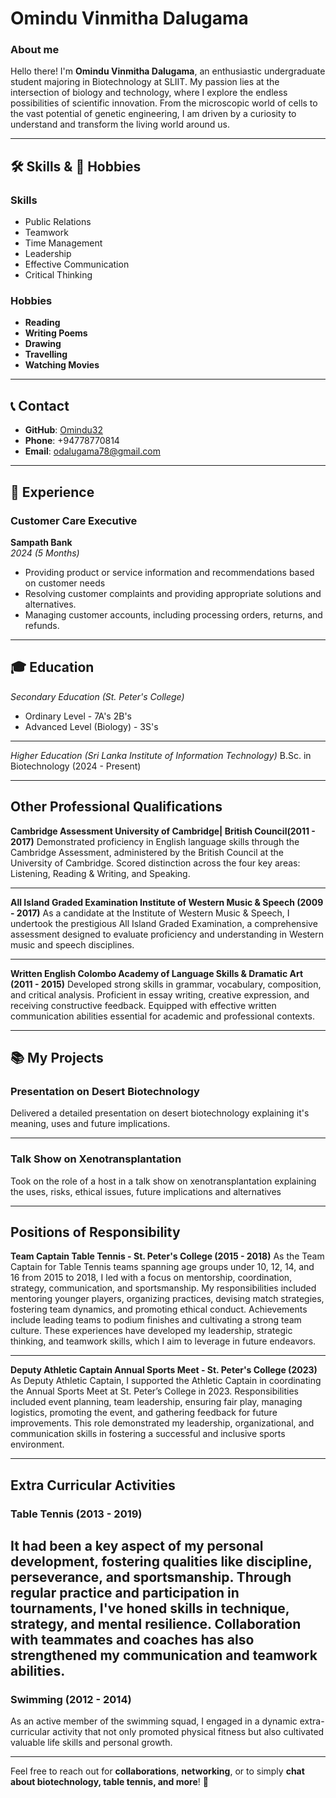 
# Omindu Vinmitha Dalugama
### About me 
Hello there! I'm **Omindu Vinmitha Dalugama**,  an enthusiastic undergraduate student majoring in Biotechnology at SLIIT. My passion lies at the intersection of biology and technology, where I explore the endless possibilities of scientific innovation. From the microscopic world of cells to the vast potential of genetic engineering, I am driven by a curiosity to understand and transform the living world around us.

---

## 🛠️ Skills & 🎉 Hobbies
### Skills
 -  Public Relations
-   Teamwork
-   Time Management
-   Leadership
-   Effective Communication
-   Critical Thinking
  
### Hobbies
- **Reading**
- **Writing Poems**
- **Drawing**
- **Travelling**
- **Watching Movies**


---

## 📞 Contact
- **GitHub**: [Omindu32](https://github.com/Omindu32)
- **Phone**: +94778770814
- **Email**: [odalugama78@gmail.com](mailto:odalugama78@gmail.com)

---

## 💼 Experience

### Customer Care Executive 
**Sampath Bank**  
*2024 (5 Months)*
- Providing product or service information and recommendations based on customer needs
- Resolving customer complaints and providing appropriate solutions and alternatives.
- Managing customer accounts, including processing orders, returns, and refunds.

---

## 🎓 Education

*Secondary Education* *(St. Peter's College)*
 - Ordinary Level - 7A's 2B's 
 - Advanced Level (Biology) - 3S's

---

 *Higher Education* *(Sri Lanka Institute of Information Technology)*
 B.Sc. in Biotechnology (2024 - Present) 

 ---

## Other Professional Qualifications
 **Cambridge Assessment
 University of Cambridge| British Council(2011 - 2017)**
Demonstrated proficiency in English language skills through the Cambridge Assessment, administered by the British Council at the University of Cambridge. Scored distinction across the four key areas: Listening, Reading & Writing, and Speaking.

---

**All Island Graded Examination
Institute of Western Music & Speech (2009 - 2017)**
As a candidate at the Institute of Western Music & Speech, I undertook the prestigious All Island Graded Examination, a comprehensive assessment designed to evaluate proficiency and understanding in Western music and speech disciplines.

---

**Written English
Colombo Academy of Language Skills & Dramatic Art (2011 - 2015)**
Developed strong skills in grammar, vocabulary, composition, and critical analysis. Proficient in essay writing, creative expression, and receiving constructive feedback. Equipped with effective written communication abilities essential for academic and professional contexts.

---

## 📚 My Projects

### Presentation on Desert Biotechnology
Delivered a detailed presentation on desert biotechnology explaining it's meaning, uses and future implications.

---

### Talk Show on Xenotransplantation
Took on the role of a host in a talk show on xenotransplantation explaining the uses, risks, ethical issues, future implications and alternatives

----

## Positions of Responsibility
**Team Captain
Table Tennis - St. Peter's College (2015 - 2018)**
As the Team Captain for Table Tennis teams spanning age groups under 10, 12, 14, and 16 from 2015 to 2018, I led with a focus on mentorship, coordination, strategy, communication, and sportsmanship. My responsibilities included mentoring younger players, organizing practices, devising match strategies, fostering team dynamics, and promoting ethical conduct. Achievements include leading teams to podium finishes and cultivating a strong team culture. These experiences have developed my leadership, strategic thinking, and teamwork skills, which I aim to leverage in future endeavors.

---

**Deputy Athletic Captain
Annual Sports Meet - St. Peter's College (2023)** 
As Deputy Athletic Captain, I supported the Athletic Captain in coordinating the Annual Sports Meet at St. Peter’s College in 2023. Responsibilities included event planning, team leadership, ensuring fair play, managing logistics, promoting the event, and gathering feedback for future improvements. This role demonstrated my leadership, organizational, and communication skills in fostering a successful and inclusive sports environment.

---
## Extra Curricular Activities
### Table Tennis (2013 - 2019)

It had been a key aspect of my personal development, fostering qualities like discipline, perseverance, and sportsmanship. Through regular practice and participation in tournaments, I've honed skills in technique, strategy, and mental resilience. Collaboration with teammates and coaches has also strengthened my communication and teamwork abilities.
---

### Swimming (2012 - 2014)
As an active member of the swimming squad, I engaged in a dynamic extra-curricular activity that not only promoted physical fitness but also cultivated valuable life skills and personal growth.

---

Feel free to reach out for **collaborations**, **networking**, or to simply **chat about biotechnology, table tennis, and more**! 🚀

 
